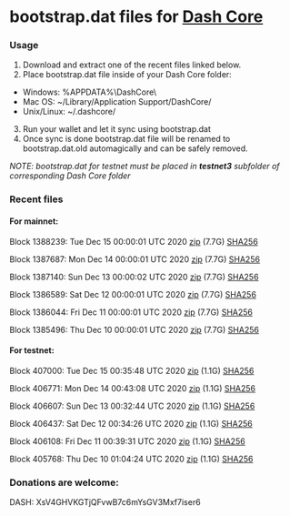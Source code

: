 # bootstrap.dat files for [Dash Core](https://github.com/dashpay/dash)

### Usage

1. Download and extract one of the recent files linked below.
2. Place bootstrap.dat file inside of your Dash Core folder:
 - Windows: %APPDATA%\DashCore\
 - Mac OS: ~/Library/Application Support/DashCore/
 - Unix/Linux: ~/.dashcore/
3. Run your wallet and let it sync using bootstrap.dat
4. Once sync is done bootstrap.dat file will be renamed to bootstrap.dat.old automagically and can be safely removed.

_NOTE: bootstrap.dat for testnet must be placed in **testnet3** subfolder of corresponding Dash Core folder_

### Recent files

#### For mainnet:

Block 1388239: Tue Dec 15 00:00:01 UTC 2020 [zip](https://dash-bootstrap.ams3.digitaloceanspaces.com/mainnet/2020-12-15/bootstrap.dat.zip) (7.7G) [SHA256](https://dash-bootstrap.ams3.digitaloceanspaces.com/mainnet/2020-12-15/sha256.txt)

Block 1387687: Mon Dec 14 00:00:01 UTC 2020 [zip](https://dash-bootstrap.ams3.digitaloceanspaces.com/mainnet/2020-12-14/bootstrap.dat.zip) (7.7G) [SHA256](https://dash-bootstrap.ams3.digitaloceanspaces.com/mainnet/2020-12-14/sha256.txt)

Block 1387140: Sun Dec 13 00:00:02 UTC 2020 [zip](https://dash-bootstrap.ams3.digitaloceanspaces.com/mainnet/2020-12-13/bootstrap.dat.zip) (7.7G) [SHA256](https://dash-bootstrap.ams3.digitaloceanspaces.com/mainnet/2020-12-13/sha256.txt)

Block 1386589: Sat Dec 12 00:00:01 UTC 2020 [zip](https://dash-bootstrap.ams3.digitaloceanspaces.com/mainnet/2020-12-12/bootstrap.dat.zip) (7.7G) [SHA256](https://dash-bootstrap.ams3.digitaloceanspaces.com/mainnet/2020-12-12/sha256.txt)

Block 1386044: Fri Dec 11 00:00:01 UTC 2020 [zip](https://dash-bootstrap.ams3.digitaloceanspaces.com/mainnet/2020-12-11/bootstrap.dat.zip) (7.7G) [SHA256](https://dash-bootstrap.ams3.digitaloceanspaces.com/mainnet/2020-12-11/sha256.txt)

Block 1385496: Thu Dec 10 00:00:01 UTC 2020 [zip](https://dash-bootstrap.ams3.digitaloceanspaces.com/mainnet/2020-12-10/bootstrap.dat.zip) (7.7G) [SHA256](https://dash-bootstrap.ams3.digitaloceanspaces.com/mainnet/2020-12-10/sha256.txt)


#### For testnet:

Block 407000: Tue Dec 15 00:35:48 UTC 2020 [zip](https://dash-bootstrap.ams3.digitaloceanspaces.com/testnet/2020-12-15/bootstrap.dat.zip) (1.1G) [SHA256](https://dash-bootstrap.ams3.digitaloceanspaces.com/testnet/2020-12-15/sha256.txt)

Block 406771: Mon Dec 14 00:43:08 UTC 2020 [zip](https://dash-bootstrap.ams3.digitaloceanspaces.com/testnet/2020-12-14/bootstrap.dat.zip) (1.1G) [SHA256](https://dash-bootstrap.ams3.digitaloceanspaces.com/testnet/2020-12-14/sha256.txt)

Block 406607: Sun Dec 13 00:32:44 UTC 2020 [zip](https://dash-bootstrap.ams3.digitaloceanspaces.com/testnet/2020-12-13/bootstrap.dat.zip) (1.1G) [SHA256](https://dash-bootstrap.ams3.digitaloceanspaces.com/testnet/2020-12-13/sha256.txt)

Block 406437: Sat Dec 12 00:34:26 UTC 2020 [zip](https://dash-bootstrap.ams3.digitaloceanspaces.com/testnet/2020-12-12/bootstrap.dat.zip) (1.1G) [SHA256](https://dash-bootstrap.ams3.digitaloceanspaces.com/testnet/2020-12-12/sha256.txt)

Block 406108: Fri Dec 11 00:39:31 UTC 2020 [zip](https://dash-bootstrap.ams3.digitaloceanspaces.com/testnet/2020-12-11/bootstrap.dat.zip) (1.1G) [SHA256](https://dash-bootstrap.ams3.digitaloceanspaces.com/testnet/2020-12-11/sha256.txt)

Block 405768: Thu Dec 10 01:04:24 UTC 2020 [zip](https://dash-bootstrap.ams3.digitaloceanspaces.com/testnet/2020-12-10/bootstrap.dat.zip) (1.1G) [SHA256](https://dash-bootstrap.ams3.digitaloceanspaces.com/testnet/2020-12-10/sha256.txt)


### Donations are welcome:

DASH: XsV4GHVKGTjQFvwB7c6mYsGV3Mxf7iser6
